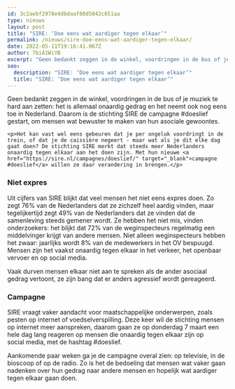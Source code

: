 ```yaml
---
id: 3c2aebf2978e4dbdaaf08d5042c651aa
type: nieuws
layout: post
title: "SIRE: ‘Doe eens wat aardiger tegen elkaar’"
permalink: /nieuws/sire-doe-eens-wat-aardiger-tegen-elkaar/
date: 2022-05-11T19:16:41.067Z
author: 7biA1WiYB
excerpt: "Geen bedankt zeggen in de winkel, voordringen in de bus of je muziek te hard aan zetten: het is allemaal onaardig gedrag en het neemt ook nog eens toe in Nederland. Daarom is de stichting SIRE de campagne #doeslief gestart, om mensen wat bewuster te maken van hun asociale gewoontes.  "
seo:
  description: "SIRE: ‘Doe eens wat aardiger tegen elkaar’"
  title: "SIRE: ‘Doe eens wat aardiger tegen elkaar’"
---
```

Geen bedankt zeggen in de winkel, voordringen in de bus of je muziek te hard aan zetten: het is allemaal onaardig gedrag en het neemt ook nog eens toe in Nederland. Daarom is de stichting SIRE de campagne #doeslief gestart, om mensen wat bewuster te maken van hun asociale gewoontes.  

    <p>Het kan vast wel eens gebeuren dat je per ongeluk voordringt in de trein, of dat je de caissière negeert - maar wat als je dit elke dag gaat doen? De stichting SIRE merkt dat steeds meer Nederlanders onaardig tegen elkaar aan het doen zijn. Met hun nieuwe <a href="https://sire.nl/campagnes/doeslief/" target="_blank">campagne #doeslief</a> willen ze daar verandering in brengen.</p>
<h3>Niet expres</h3>
<p>Uit cijfers van SIRE blijkt dat veel mensen het niet eens expres doen. Zo zegt 76% van de Nederlanders dat ze zichzelf heel aardig vinden, maar tegelijkertijd zegt 49% van de Nederlanders dat ze vinden dat de samenleving steeds gemener wordt. Ze hebben het niet mis, vinden onderzoekers: het blijkt dat 72% van de weginspecteurs regelmatig een middelvinger krijgt van andere mensen. Niet alleen weginspecteurs hebben het zwaar: jaarlijks wordt 8% van de medewerkers in het OV bespuugd. Mensen zijn het vaakst onaardig tegen elkaar in het verkeer, het openbaar vervoer en op social media.</p>
<p>Vaak durven mensen elkaar niet aan te spreken als de ander asociaal gedrag vertoont, ze zijn bang dat er anders agressief wordt gereageerd.</p>
<h3>Campagne</h3>
<p>SIRE vraagt vaker aandacht voor maatschappelijke onderwerpen, zoals pesten op internet of voedselverspilling. Deze keer wil de stichting mensen op internet meer aanspreken, daarom gaan ze op donderdag 7 maart een hele dag lang reageren op mensen die onaardig tegen elkaar zijn op social media, met de hashtag #doeslief.</p>
<p>Aankomende paar weken ga je de campagne overal zien: op televisie, in de bioscoop of op de radio. Zo is het de bedoeling dat mensen wat vaker gaan nadenken over hun gedrag naar andere mensen en hopelijk wat aardiger tegen elkaar gaan doen.</p>  

